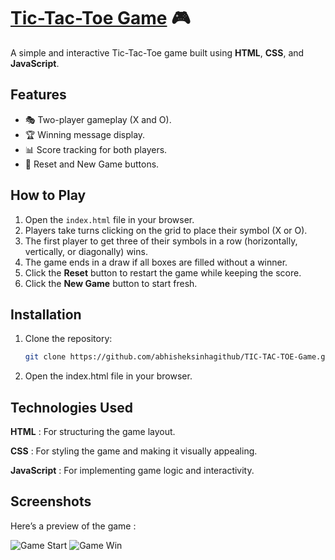 # [Tic-Tac-Toe Game](https://abhisheksinhagithub.github.io/Tic-Tac-Toe-Game/) 🎮

A simple and interactive Tic-Tac-Toe game built using **HTML**, **CSS**, and **JavaScript**.

## Features
- 🎭 Two-player gameplay (X and O).
- 🏆 Winning message display.
- 📊 Score tracking for both players.
- 🔄 Reset and New Game buttons.

## How to Play
1. Open the `index.html` file in your browser.
2. Players take turns clicking on the grid to place their symbol (X or O).
3. The first player to get three of their symbols in a row (horizontally, vertically, or diagonally) wins.
4. The game ends in a draw if all boxes are filled without a winner.
5. Click the **Reset** button to restart the game while keeping the score.
6. Click the **New Game** button to start fresh.

## Installation
1. Clone the repository:
   ```bash
   git clone https://github.com/abhisheksinhagithub/TIC-TAC-TOE-Game.git

2. Open the index.html file in your browser.

## Technologies Used

**HTML** : For structuring the game layout.

**CSS** : For styling the game and making it visually appealing.

**JavaScript** : For implementing game logic and interactivity.

## Screenshots
Here’s a preview of the game :

![Game Start](Screenshots/Game%20Start.png)
![Game Win](Screenshots/Game%20Win.png)

